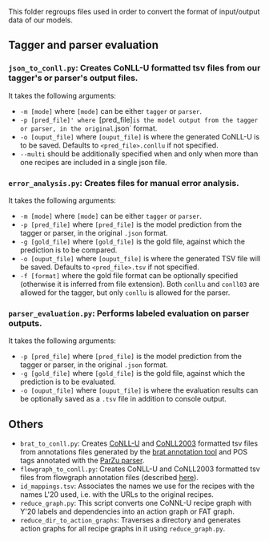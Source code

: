 This folder regroups files used in order to convert the format of input/output data of our models.

## Tagger and parser evaluation

### `json_to_conll.py`: Creates CoNLL-U formatted tsv files from our tagger's or parser's output files.
It takes the following arguments:
- `-m [mode]` where `[mode]` can be either `tagger` or `parser`.
- `-p [pred_file]' where `[pred_file]` is the model output from the tagger or parser, in the original `.json` format.
- `-o [ouput_file]` where `[ouput_file]` is where the generated CoNLL-U is to be saved. Defaults to `<pred_file>.conllu` if not specified.
- `--multi` should be additionally specified when and only when more than one recipes are included in a single json file.
### `error_analysis.py`: Creates files for manual error analysis.
It takes the following arguments:
- `-m [mode]` where `[mode]` can be either `tagger` or `parser`.
- `-p [pred_file]` where `[pred_file]` is the model prediction from the tagger or parser, in the original `.json` format.
- `-g [gold_file]` where `[gold_file]` is the gold file, against which the prediction is to be compared.
- `-o [ouput_file]` where `[ouput_file]` is where the generated TSV file will be saved. Defaults to `<pred_file>.tsv` if not specified.
- `-f [format]` where the gold file format can be optionally specified (otherwise it is inferred from file extension). Both `conllu` and `conll03` are allowed for the tagger, but only `conllu` is allowed for the parser.
### `parser_evaluation.py`: Performs labeled evaluation on parser outputs.
It takes the following arguments:
- `-p [pred_file]` where `[pred_file]` is the model prediction from the tagger or parser, in the original `.json` format.
- `-g [gold_file]` where `[gold_file]` is the gold file, against which the prediction is to be evaluated.
- `-o [ouput_file]` where `[ouput_file]` is where the evaluation results can be optionally saved as a `.tsv` file in addition to console output.

## Others

- `brat_to_conll.py`: Creates [CoNLL-U](https://universaldependencies.org/format.html) and [CoNLL2003](https://www.aclweb.org/anthology/W03-0419/) formatted tsv files from annotations files generated by the [brat annotation tool](https://brat.nlplab.org/) and POS tags annotated with the [ParZu parser](http://github.com/rsennrich/parzu).
- `flowgraph_to_conll.py`: Creates CoNLL-U and CoNLL2003 formatted tsv files from flowgraph annotation files (described [here](https://sites.google.com/view/yy-lab/resource/english-recipe-flowgraph)).
- `id_mappings.tsv`: Associates the names we use for the recipes with the names L'20 used, i.e. with the URLs to the original recipes.
- `reduce_graph.py`: This script converts one CoNNL-U recipe graph with Y'20 labels and dependencies into an action graph or FAT graph.
- `reduce_dir_to_action_graphs`: Traverses a directory and generates action graphs for all recipe graphs in it using `reduce_graph.py`.
